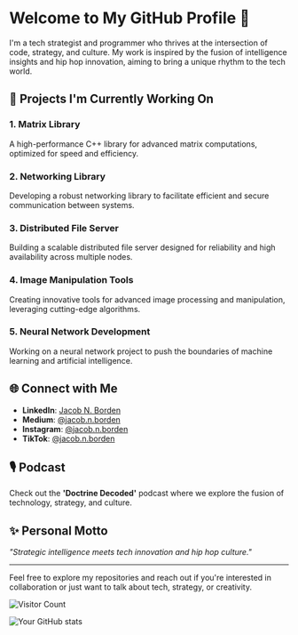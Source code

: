 # Welcome to My GitHub Profile 👋

I'm a tech strategist and programmer who thrives at the intersection of code, strategy, and culture. My work is inspired by the fusion of intelligence insights and hip hop innovation, aiming to bring a unique rhythm to the tech world.

## 🔭 Projects I'm Currently Working On

### 1. Matrix Library
A high-performance C++ library for advanced matrix computations, optimized for speed and efficiency.

### 2. Networking Library
Developing a robust networking library to facilitate efficient and secure communication between systems.

### 3. Distributed File Server
Building a scalable distributed file server designed for reliability and high availability across multiple nodes.

### 4. Image Manipulation Tools
Creating innovative tools for advanced image processing and manipulation, leveraging cutting-edge algorithms.

### 5. Neural Network Development
Working on a neural network project to push the boundaries of machine learning and artificial intelligence.

## 🌐 Connect with Me

- **LinkedIn**: [Jacob N. Borden](www.linkedin.com/in/jacobnborden) <!-- Replace '#' with your actual LinkedIn URL -->
- **Medium**: [@jacob.n.borden](https://medium.com/@jacob.n.borden)
- **Instagram**: [@jacob.n.borden](https://instagram.com/jacob.n.borden)
- **TikTok**: [@jacob.n.borden](http://tiktok.com/@jacob.n.borden)

## 🎙️ Podcast

Check out the **'Doctrine Decoded'** podcast where we explore the fusion of technology, strategy, and culture.

## ✨ Personal Motto

*"Strategic intelligence meets tech innovation and hip hop culture."*

---

Feel free to explore my repositories and reach out if you're interested in collaboration or just want to talk about tech, strategy, or creativity.

<!-- Optional: Add a visitor count badge -->
![Visitor Count](https://profile-counter.glitch.me/{JacobBorden}/count.svg)

<!-- Optional: Add GitHub stats card -->
![Your GitHub stats](https://github-readme-stats.vercel.app/api?username=JacobBorden&show_icons=true&hide_border=true)

<!-- Replace 'YourUsername' with your actual GitHub username -->
